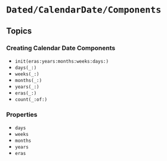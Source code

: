 # ``Dated/CalendarDate/Components``

## Topics

### Creating Calendar Date Components

- ``init(eras:years:months:weeks:days:)``
- ``days(_:)``
- ``weeks(_:)``
- ``months(_:)``
- ``years(_:)``
- ``eras(_:)``
- ``count(_:of:)``

### Properties

- ``days``
- ``weeks``
- ``months``
- ``years``
- ``eras``
